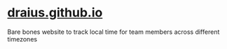 # [draius.github.io](https://draius.github.io/timezone-tracker/)
Bare bones website to track local time for team members across different timezones
